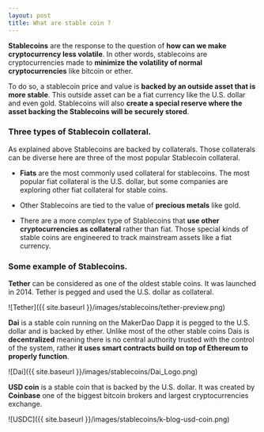```yaml
---
layout: post
title: What are stable coin ?
---
```


__Stablecoins__ are the response to the question of  __how can we make cryptocurrency less volatile__.
In other words, stablecoins are cryptocurrencies made to __minimize the volatility of normal cryptocurrencies__ like bitcoin or ether.

To do so, a stablecoin price and value is __backed by an outside asset that is more stable__. This outside asset can be a fiat currency like the U.S. dollar and even gold.
Stablecoins will also __create a special reserve where the asset backing the Stablecoins will be securely stored__.


### Three types of Stablecoin collateral.

As explained above Stablecoins are backed by collaterals. Those collaterals can be diverse here are three of the most popular Stablecoin collateral.

* __Fiats__ are the most commonly used collateral for stablecoins. The most popular fiat collateral is the U.S. dollar, but some companies are exploring other fiat collateral for stable coins.

* Other Stablecoins are tied to the value of __precious metals__ like gold.

* There are a more complex type of Stablecoins that __use other cryptocurrencies as collateral__ rather than fiat. Those special kinds of stable coins are engineered to track mainstream assets like a fiat currency.

### Some example of Stablecoins.

__Tether__ can be considered as one of the oldest stable coins. It was launched in 2014. Tether is pegged and used the U.S. dollar as collateral.

![Tether]({{ site.baseurl }}/images/stablecoins/tether-preview.png)

__Dai__ is a stable coin running on the MakerDao Dapp it is pegged to the U.S. dollar and is backed by ether.
Unlike most of the other stable coins Dais is __decentralized__ meaning there is no central authority trusted with the control of the system, rather __it uses smart contracts build on top of Ethereum to properly function__.

![Dai]({{ site.baseurl }}/images/stablecoins/Dai_Logo.png)

__USD coin__ is a stable coin that is backed by the U.S. dollar. It was created by __Coinbase__ one of the biggest bitcoin brokers and largest cryptocurrencies exchange.

![USDC]({{ site.baseurl }}/images/stablecoins/k-blog-usd-coin.png)
